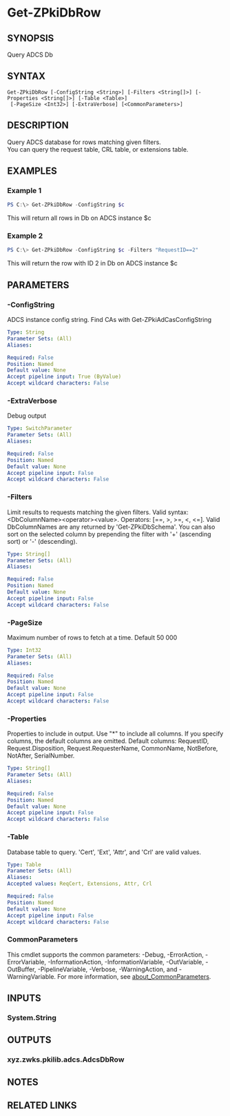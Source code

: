 ﻿---
external help file: PkiCertClient.dll-Help.xml
Module Name: ZPki
online version:
schema: 2.0.0
---

# Get-ZPkiDbRow

## SYNOPSIS
Query ADCS Db

## SYNTAX

```
Get-ZPkiDbRow [-ConfigString <String>] [-Filters <String[]>] [-Properties <String[]>] [-Table <Table>]
 [-PageSize <Int32>] [-ExtraVerbose] [<CommonParameters>]
```

## DESCRIPTION
Query ADCS database for rows matching given filters.  
You can query the request table, CRL table, or extensions table.

## EXAMPLES

### Example 1
```powershell
PS C:\> Get-ZPkiDbRow -ConfigString $c
```

This will return all rows in Db on ADCS instance $c

### Example 2
```powershell
PS C:\> Get-ZPkiDbRow -ConfigString $c -Filters "RequestID==2"
```

This will return the row with ID 2 in Db on ADCS instance $c

## PARAMETERS

### -ConfigString
ADCS instance config string. Find CAs with Get-ZPkiAdCasConfigString

```yaml
Type: String
Parameter Sets: (All)
Aliases:

Required: False
Position: Named
Default value: None
Accept pipeline input: True (ByValue)
Accept wildcard characters: False
```

### -ExtraVerbose
Debug output

```yaml
Type: SwitchParameter
Parameter Sets: (All)
Aliases:

Required: False
Position: Named
Default value: None
Accept pipeline input: False
Accept wildcard characters: False
```

### -Filters
Limit results to requests matching the given filters.
Valid syntax: \<DbColumnName\>\<operator\>\<value\>.
Operators: \[==, \>, \>=, \<, \<=\].
Valid DbColumnNames are any returned by 'Get-ZPkiDbSchema'.
You can also sort on the selected column by prepending the filter with '+' (ascending sort) or '-' (descending).


```yaml
Type: String[]
Parameter Sets: (All)
Aliases:

Required: False
Position: Named
Default value: None
Accept pipeline input: False
Accept wildcard characters: False
```

### -PageSize
Maximum number of rows to fetch at a time.
Default 50 000

```yaml
Type: Int32
Parameter Sets: (All)
Aliases:

Required: False
Position: Named
Default value: None
Accept pipeline input: False
Accept wildcard characters: False
```

### -Properties
Properties to include in output. Use "*" to include all columns.
If you specify columns, the default columns are omitted.
Default columns: RequestID, Request.Disposition, Request.RequesterName, CommonName, NotBefore, NotAfter, SerialNumber.

```yaml
Type: String[]
Parameter Sets: (All)
Aliases:

Required: False
Position: Named
Default value: None
Accept pipeline input: False
Accept wildcard characters: False
```

### -Table
Database table to query.
'Cert', 'Ext', 'Attr', and 'Crl' are valid values.

```yaml
Type: Table
Parameter Sets: (All)
Aliases:
Accepted values: ReqCert, Extensions, Attr, Crl

Required: False
Position: Named
Default value: None
Accept pipeline input: False
Accept wildcard characters: False
```

### CommonParameters
This cmdlet supports the common parameters: -Debug, -ErrorAction, -ErrorVariable, -InformationAction, -InformationVariable, -OutVariable, -OutBuffer, -PipelineVariable, -Verbose, -WarningAction, and -WarningVariable. For more information, see [about_CommonParameters](http://go.microsoft.com/fwlink/?LinkID=113216).

## INPUTS

### System.String

## OUTPUTS

### xyz.zwks.pkilib.adcs.AdcsDbRow

## NOTES

## RELATED LINKS
